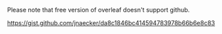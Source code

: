 Please note that free version of overleaf doesn't support github.

https://gist.github.com/jnaecker/da8c1846bc414594783978b66b6e8c83
